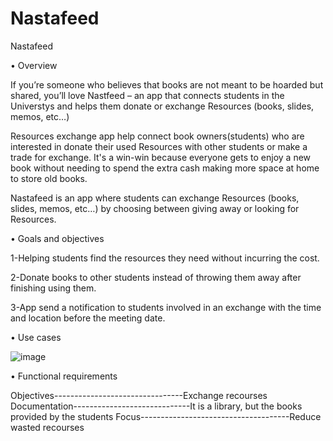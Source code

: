 # Nastafeed
Nastafeed

•	Overview

If you’re someone who believes that books are not meant to be hoarded but shared, you’ll love Nastfeed – an app that connects students in the Universtys and helps them donate or exchange Resources  (books, slides, memos, etc…)

Resources exchange app help connect book owners(students) who are interested in donate their used Resources with other students or make a trade for exchange. It's a win-win because everyone gets to enjoy a new book without needing to spend the extra cash making more space at home to store old books.

Nastafeed is an app where students can exchange Resources (books, slides, memos, etc…) by choosing between giving away  or looking for Resources. 

 
•	Goals and objectives

1-Helping students find the resources they need without incurring the cost.

2-Donate books to other students instead of throwing them away after finishing using them.

3-App send a notification to students involved in an exchange with the time and location before the meeting date.


•	Use cases 

 ![image](https://user-images.githubusercontent.com/104793458/198898844-b21037e1-7bff-4493-bdd8-23aca9da98fa.png)




•	Functional requirements

Objectives--------------------------------Exchange recourses
Documentation-----------------------------It is a library, but the books provided by the students
Focus-------------------------------------Reduce wasted recourses






 







 

 




 










 

